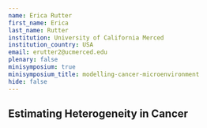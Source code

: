 ```yaml
---
name: Erica Rutter
first_name: Erica
last_name: Rutter
institution: University of California Merced
institution_country: USA
email: erutter2@ucmerced.edu
plenary: false
minisymposium: true
minisymposium_title: modelling-cancer-microenvironment
hide: false
---
```


## Estimating Heterogeneity in Cancer